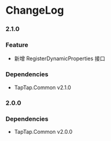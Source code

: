 # ChangeLog

### 2.1.0

### Feature

- 新增 RegisterDynamicProperties 接口

### Dependencies

- TapTap.Common v2.1.0

### 2.0.0

### Dependencies

* TapTap.Common v2.0.0
